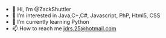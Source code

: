 - 👋 Hi, I’m @ZackShuttler
- 👀 I’m interested in Java,C+,C#, Javascript, PhP, Html5, CSS
- 🌱 I’m currently learning Python
- 📫 How to reach me jdrs.25@hotmail.com

<!---
ZackShuttler/ZackShuttler is a ✨ special ✨ repository because its `README.md` (this file) appears on your GitHub profile.
You can click the Preview link to take a look at your changes.
--->
